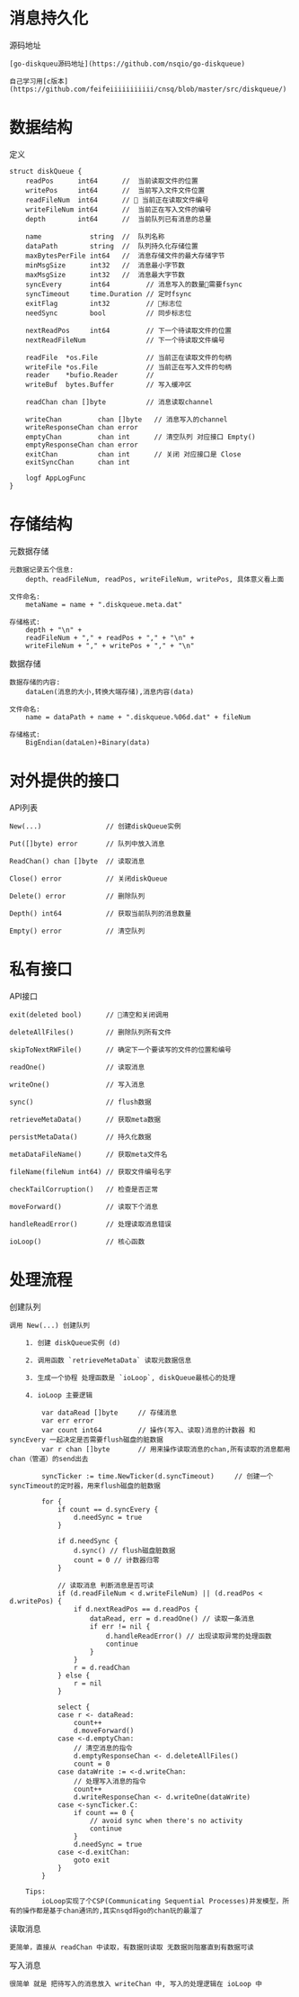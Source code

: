# 消息持久化 #

源码地址

    [go-diskqueu源码地址](https://github.com/nsqio/go-diskqueue)

    自己学习用[c版本](https://github.com/feifeiiiiiiiiiii/cnsq/blob/master/src/diskqueue/)

# 数据结构 #

定义
    
    struct diskQueue {
        readPos      int64      //  当前读取文件的位置
        writePos     int64      //  当前写入文件文件位置
        readFileNum  int64      //  当前正在读取文件编号
        writeFileNum int64      //  当前正在写入文件的编号
        depth        int64      //  当前队列已有消息的总量

        name            string  //  队列名称
        dataPath        string  //  队列持久化存储位置
        maxBytesPerFile int64   //  消息存储文件的最大存储字节
        minMsgSize      int32   //  消息最小字节数
        maxMsgSize      int32   //  消息最大字节数
        syncEvery       int64         // 消息写入的数量需要fsync
        syncTimeout     time.Duration // 定时fsync
        exitFlag        int32         // 标志位
        needSync        bool          // 同步标志位

        nextReadPos     int64         // 下一个待读取文件的位置
	    nextReadFileNum               // 下一个待读取文件编号
        
        readFile  *os.File            // 当前正在读取文件的句柄
        writeFile *os.File            // 当前正在写入文件的句柄
        reader    *bufio.Reader       // 
        writeBuf  bytes.Buffer        // 写入缓冲区

        readChan chan []byte          // 消息读取channel

        writeChan         chan []byte   // 消息写入的channel
        writeResponseChan chan error    
        emptyChan         chan int      // 清空队列 对应接口 Empty()
        emptyResponseChan chan error    
        exitChan          chan int      // 关闭 对应接口是 Close
        exitSyncChan      chan int

        logf AppLogFunc
    }


# 存储结构 #

元数据存储

    元数据记录五个信息:
        depth、readFileNum, readPos, writeFileNum, writePos, 具体意义看上面

    文件命名:
        metaName = name + ".diskqueue.meta.dat"

    存储格式:
        depth + "\n" +
        readFileNum + "," + readPos + "," + "\n" + 
        writeFileNum + "," + writePos + "," + "\n"


数据存储
    
    数据存储的内容:
        dataLen(消息的大小,转换大端存储),消息内容(data)

    文件命名:
        name = dataPath + name + ".diskqueue.%06d.dat" + fileNum

    存储格式:
        BigEndian(dataLen)+Binary(data)

# 对外提供的接口 #

API列表

    New(...)                // 创建diskQueue实例

    Put([]byte) error       // 队列中放入消息

	ReadChan() chan []byte  // 读取消息
	
    Close() error           // 关闭diskQueue
	
    Delete() error          // 删除队列
	
    Depth() int64           // 获取当前队列的消息数量
	
    Empty() error           // 清空队列

# 私有接口 #

API接口

    exit(deleted bool)      // 清空和关闭调用

    deleteAllFiles()        // 删除队列所有文件

    skipToNextRWFile()      // 确定下一个要读写的文件的位置和编号

    readOne()               // 读取消息

    writeOne()              // 写入消息

    sync()                  // flush数据

    retrieveMetaData()      // 获取meta数据

    persistMetaData()       // 持久化数据

    metaDataFileName()      // 获取meta文件名

    fileName(fileNum int64) // 获取文件编号名字

    checkTailCorruption()   // 检查是否正常

    moveForward()           // 读取下个消息

    handleReadError()       // 处理读取消息错误

    ioLoop()                // 核心函数


# 处理流程 #

创建队列

    调用 New(...) 创建队列
        
        1. 创建 diskQueue实例 (d)

        2. 调用函数 `retrieveMetaData` 读取元数据信息
        
        3. 生成一个协程 处理函数是 `ioLoop`, diskQueue最核心的处理

        4. ioLoop 主要逻辑

            var dataRead []byte     // 存储消息
            var err error
            var count int64         // 操作(写入、读取)消息的计数器 和 syncEvery 一起决定是否需要flush磁盘的脏数据
            var r chan []byte       // 用来操作读取消息的chan,所有读取的消息都用chan（管道）的send出去

            syncTicker := time.NewTicker(d.syncTimeout)     // 创建一个syncTimeout的定时器，用来flush磁盘的脏数据

            for {
                if count == d.syncEvery {
                    d.needSync = true
                }

                if d.needSync {
                    d.sync() // flush磁盘脏数据
                    count = 0 // 计数器归零
                }

                // 读取消息 判断消息是否可读
                if (d.readFileNum < d.writeFileNum) || (d.readPos < d.writePos) {
                    if d.nextReadPos == d.readPos {
                        dataRead, err = d.readOne() // 读取一条消息
                        if err != nil {
                            d.handleReadError() // 出现读取异常的处理函数
                            continue
                        }
                    }
                    r = d.readChan
                } else {
                    r = nil
                }

                select {
                case r <- dataRead:
                    count++
                    d.moveForward()
                case <-d.emptyChan:
                    // 清空消息的指令
                    d.emptyResponseChan <- d.deleteAllFiles()
                    count = 0
                case dataWrite := <-d.writeChan:
                    // 处理写入消息的指令
                    count++
                    d.writeResponseChan <- d.writeOne(dataWrite)
                case <-syncTicker.C:
                    if count == 0 {
                        // avoid sync when there's no activity
                        continue
                    }
                    d.needSync = true
                case <-d.exitChan:
                    goto exit
                }
            }

        Tips:
            ioLoop实现了个CSP(Communicating Sequential Processes)并发模型，所有的操作都是基于chan通讯的,其实nsqd将go的chan玩的最溜了

读取消息

    更简单，直接从 readChan 中读取，有数据则读取 无数据则阻塞直到有数据可读

写入消息

    很简单 就是 把待写入的消息放入 writeChan 中, 写入的处理逻辑在 ioLoop 中

